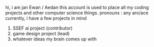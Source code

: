 hi, i am jan Ewan / Aedan
this account is used to place all my coding projects and other computer science things.
pronouns : any
aro/ace
currently, i have a few projects in mind
1) SSEF ai project (contributor)
2) game design project (lead)
3) whatever ideas my brain comes up with
<!---
jan-ewan-kowo/jan-ewan-kowo is a ✨ special ✨ repository because its `README.md` (this file) appears on your GitHub profile.
You can click the Preview link to take a look at your changes.
--->
